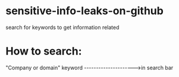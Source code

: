 # sensitive-info-leaks-on-github

search for keywords to get information related 

How to search:
================
"Company or domain" keyword                                --------------------->in search bar
